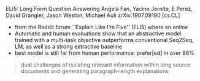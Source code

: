ELI5: Long Form Question Answering
Angela Fan, Yacine Jernite, E Perez, David Grangier, Jason Weston, Michael Auli
arXiv:1907.09190 [cs.CL]

* from the Reddit forum ``Explain Like I'm Five'' (ELI5) where an online
* Automatic and human evaluations show that an 
  abstractive model trained with a multi-task objective 
  outperforms conventional Seq2Seq, LM, as well as a strong extractive baseline
* best model is still far from human performance: prefer[ed] in over 86%

> dual challenges of isolating relevant information within long source
> documents and generating paragraph-length explanations
